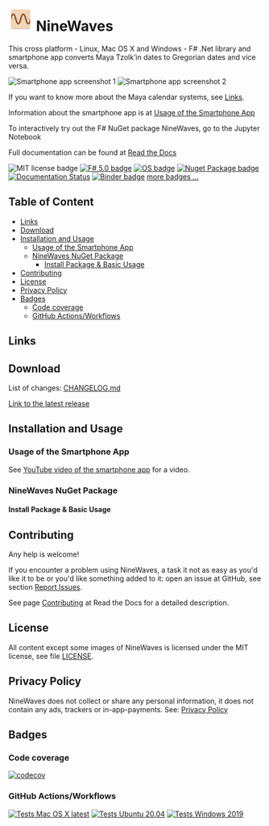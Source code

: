 # ![NineWaves Icon](./src/NineWaves.Android/Resources/mipmap-mdpi/icon.png) NineWaves <!-- omit in toc -->

This cross platform - Linux, Mac OS X and Windows - F# .Net library and smartphone app converts Maya Tzolk’in dates to Gregorian dates and vice versa.

![Smartphone app screenshot 1](./docs/images/Screenshot_1619523461.jpg)
![Smartphone app screenshot 2](./docs/images/Screenshot_1619523505.jpg)

If you want to know more about the Maya calendar systems, see [Links](#links).

Information about the smartphone app is at [Usage of the Smartphone App](#usage-of-the-smartphone-app)

To interactively try out the F# NuGet package NineWaves, go to the Jupyter Notebook 

Full documentation can be found at [Read the Docs](https://NineWaves.readthedocs.io/en/latest/)

![MIT license badge](https://img.shields.io/badge/license-MIT-brightgreen?style=flat)
[![F# 5.0 badge](https://img.shields.io/badge/F%23-5.0-brightgreen?style=flat)](https://fsharp.org/)
[![OS badge](https://img.shields.io/badge/Runs%20on-Linux%7COS%20X%7CWindows%7CAndroid%7CIOS-brightgreen?style=flat)](https://dotnet.microsoft.com/download)
[![Nuget Package badge](https://img.shields.io/nuget/v/NineWaves)](https://www.nuget.org/packages/NineWaves/)
[![Documentation Status](https://readthedocs.org/projects/NineWaves/badge/?version=latest)](https://NineWaves.readthedocs.io/en/latest/)
[![Binder badge](https://mybinder.org/badge_logo.svg)](https://mybinder.org/v2/gh/Release-Candidate/NineWaves/main?filepath=NineWaves.ipynb)
[more badges ...](#badges)

## Table of Content <!-- omit in toc -->

- [Links](#links)
- [Download](#download)
- [Installation and Usage](#installation-and-usage)
  - [Usage of the Smartphone App](#usage-of-the-smartphone-app)
  - [NineWaves NuGet Package](#NineWaves-nuget-package)
    - [Install Package & Basic Usage](#install-package--basic-usage)
- [Contributing](#contributing)
- [License](#license)
- [Privacy Policy](#privacy-policy)
- [Badges](#badges)
  - [Code coverage](#code-coverage)
  - [GitHub Actions/Workflows](#github-actionsworkflows)

## Links



## Download

List of changes: [CHANGELOG.md](https://github.com/Release-Candidate/NineWaves/blob/main/CHANGELOG.md)

[Link to the latest release](https://github.com/Release-Candidate/NineWaves/releases/latest)

## Installation and Usage

### Usage of the Smartphone App

See [YouTube video of the smartphone app](https://www.youtube.com/watch?v=os32KCEqGCk) for a video.


### NineWaves NuGet Package


#### Install Package & Basic Usage


## Contributing

Any help is welcome!

If you encounter a problem using NineWaves, a task it not as easy as you'd like it to be or you'd like something added to it: open an issue at GitHub, see section [Report Issues](#report-issues-bugs-and-feature-requests).

See page [Contributing](https://NineWaves.readthedocs.io/en/latest/contributing/) at Read the Docs for a detailed description.

## License

All content except some images of NineWaves is licensed under the MIT license, see file [LICENSE](https://github.com/Release-Candidate/NineWaves/blob/main/LICENSE).

## Privacy Policy

NineWaves does not collect or share any personal information, it does not contain any ads, trackers or in-app-payments. See: [Privacy Policy](https://github.com/Release-Candidate/NineWaves/blob/main/privacy_policy.md)

## Badges

### Code coverage

[![codecov](https://codecov.io/gh/Release-Candidate/NineWaves/branch/main/graph/badge.svg?token=T42arcziQt)](https://codecov.io/gh/Release-Candidate/NineWaves)

### GitHub Actions/Workflows

[![Tests Mac OS X latest](https://github.com/Release-Candidate/NineWaves/actions/workflows/osx_test.yml/badge.svg)](https://github.com/Release-Candidate/NineWaves/actions/workflows/osx_test.yml)
[![Tests Ubuntu 20.04](https://github.com/Release-Candidate/NineWaves/actions/workflows/linux_test.yml/badge.svg)](https://github.com/Release-Candidate/NineWaves/actions/workflows/linux_test.yml)
[![Tests Windows 2019](https://github.com/Release-Candidate/NineWaves/actions/workflows/windows_test.yml/badge.svg)](https://github.com/Release-Candidate/NineWaves/actions/workflows/windows_test.yml)
